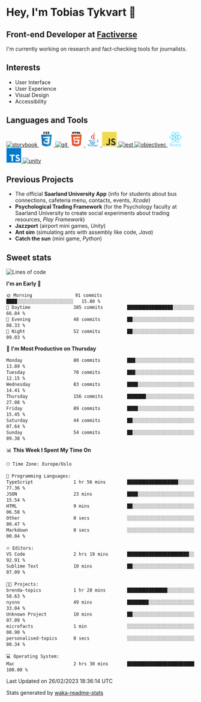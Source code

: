 # Hey, I'm Tobias Tykvart 🦉

## Front-end Developer at [Factiverse](https://www.factiverse.no/)

I'm currently working on research and fact-checking tools for journalists.

## Interests

- User Interface
- User Experience
- Visual Design
- Accessibility

## Languages and Tools

<!-- https://devicon.dev/ -->
<p align="left"> <a href="https://storybook.js.org/" target="_blank" rel="noreferrer"> <img src="https://cdn.jsdelivr.net/gh/devicons/devicon/icons/storybook/storybook-original.svg" alt="storybook" width="40" height="40"/> </a> <a href="https://www.w3schools.com/css/" target="_blank" rel="noreferrer"> <img src="https://raw.githubusercontent.com/devicons/devicon/master/icons/css3/css3-original-wordmark.svg" alt="css3" width="40" height="40"/> </a> <a href="https://git-scm.com/" target="_blank" rel="noreferrer"> <img src="https://www.vectorlogo.zone/logos/git-scm/git-scm-icon.svg" alt="git" width="40" height="40"/> </a> <a href="https://www.w3.org/html/" target="_blank" rel="noreferrer"> <img src="https://raw.githubusercontent.com/devicons/devicon/master/icons/html5/html5-original-wordmark.svg" alt="html5" width="40" height="40"/> </a> <a href="https://www.java.com" target="_blank" rel="noreferrer"> <img src="https://raw.githubusercontent.com/devicons/devicon/master/icons/java/java-original.svg" alt="java" width="40" height="40"/> </a> <a href="https://developer.mozilla.org/en-US/docs/Web/JavaScript" target="_blank" rel="noreferrer"> <img src="https://raw.githubusercontent.com/devicons/devicon/master/icons/javascript/javascript-original.svg" alt="javascript" width="40" height="40"/> </a> <a href="https://jestjs.io" target="_blank" rel="noreferrer"> <img src="https://www.vectorlogo.zone/logos/jestjsio/jestjsio-icon.svg" alt="jest" width="40" height="40"/> </a> <a href="https://developer.apple.com/library/archive/documentation/Cocoa/Conceptual/ProgrammingWithObjectiveC/Introduction/Introduction.html" target="_blank" rel="noreferrer"> <img src="https://www.vectorlogo.zone/logos/apple_objectivec/apple_objectivec-icon.svg" alt="objectivec" width="40" height="40"/> </a> <a href="https://reactjs.org/" target="_blank" rel="noreferrer"> <img src="https://raw.githubusercontent.com/devicons/devicon/master/icons/react/react-original-wordmark.svg" alt="react" width="40" height="40"/> </a> <a href="https://www.typescriptlang.org/" target="_blank" rel="noreferrer"> <img src="https://raw.githubusercontent.com/devicons/devicon/master/icons/typescript/typescript-original.svg" alt="typescript" width="40" height="40"/> </a> <a href="https://unity.com/" target="_blank" rel="noreferrer"> <img src="https://www.vectorlogo.zone/logos/unity3d/unity3d-icon.svg" alt="unity" width="40" height="40"/> </a> </p>

## Previous Projects

- The official **Saarland University App** (info for students about bus connections, cafeteria menu, contacts, events, _Xcode_)
- **Psychological Trading Framework** (for the Psychology faculty at Saarland University to create social experiments about trading resources, _Play Framework_)
- **Jazzport** (airport mini games, _Unity_)
- **Ant sim** (simulating ants with assembly like code, _Java_)
- **Catch the sun** (mini game, _Python_)

## Sweet stats

<!--START_SECTION:waka-->
![Lines of code](https://img.shields.io/badge/From%20Hello%20World%20I%27ve%20Written-1.5%20million%20lines%20of%20code-blue)

**I'm an Early 🐤** 

```text
🌞 Morning                91 commits          ████░░░░░░░░░░░░░░░░░░░░░   15.80 % 
🌆 Daytime                385 commits         █████████████████░░░░░░░░   66.84 % 
🌃 Evening                48 commits          ██░░░░░░░░░░░░░░░░░░░░░░░   08.33 % 
🌙 Night                  52 commits          ██░░░░░░░░░░░░░░░░░░░░░░░   09.03 % 
```
📅 **I'm Most Productive on Thursday** 

```text
Monday                   80 commits          ███░░░░░░░░░░░░░░░░░░░░░░   13.89 % 
Tuesday                  70 commits          ███░░░░░░░░░░░░░░░░░░░░░░   12.15 % 
Wednesday                83 commits          ████░░░░░░░░░░░░░░░░░░░░░   14.41 % 
Thursday                 156 commits         ███████░░░░░░░░░░░░░░░░░░   27.08 % 
Friday                   89 commits          ████░░░░░░░░░░░░░░░░░░░░░   15.45 % 
Saturday                 44 commits          ██░░░░░░░░░░░░░░░░░░░░░░░   07.64 % 
Sunday                   54 commits          ██░░░░░░░░░░░░░░░░░░░░░░░   09.38 % 
```


📊 **This Week I Spent My Time On** 

```text
🕑︎ Time Zone: Europe/Oslo

💬 Programming Languages: 
TypeScript               1 hr 56 mins        ███████████████████░░░░░░   77.36 % 
JSON                     23 mins             ████░░░░░░░░░░░░░░░░░░░░░   15.54 % 
HTML                     9 mins              ██░░░░░░░░░░░░░░░░░░░░░░░   06.58 % 
Other                    0 secs              ░░░░░░░░░░░░░░░░░░░░░░░░░   00.47 % 
Markdown                 0 secs              ░░░░░░░░░░░░░░░░░░░░░░░░░   00.04 % 

🔥 Editors: 
VS Code                  2 hrs 19 mins       ███████████████████████░░   92.91 % 
Sublime Text             10 mins             ██░░░░░░░░░░░░░░░░░░░░░░░   07.09 % 

🐱‍💻 Projects: 
brenda-topics            1 hr 28 mins        ███████████████░░░░░░░░░░   58.63 % 
nysno                    49 mins             ████████░░░░░░░░░░░░░░░░░   33.04 % 
Unknown Project          10 mins             ██░░░░░░░░░░░░░░░░░░░░░░░   07.09 % 
microfacts               1 min               ░░░░░░░░░░░░░░░░░░░░░░░░░   00.90 % 
personalised-topics      0 secs              ░░░░░░░░░░░░░░░░░░░░░░░░░   00.34 % 

💻 Operating System: 
Mac                      2 hrs 30 mins       █████████████████████████   100.00 % 
```


 Last Updated on 26/02/2023 18:36:14 UTC
<!--END_SECTION:waka-->

Stats generated by [waka-readme-stats](https://github.com/anmol098/waka-readme-stats)
